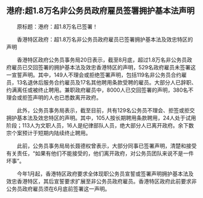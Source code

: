 ## 港府:超1.8万名非公务员政府雇员签署拥护基本法声明
　　原标题：港府：超1.8万名已签署！

　　香港特区政府：超1.8万名非公务员政府雇员已签署拥护基本法及效忠特区的声明

　　香港特区政府公务员事务局20日表示，截至8月底，超过1.8万名非公务员政府雇员已交回签署的拥护基本法及效忠香港特区的声明，529名政府雇员未签署这一宣誓声明。其中，149人不理会或拒绝签署声明，包括119名非公务员合约雇员，13名退休后服务合约雇员及17名其他聘用条款受聘的雇员。大部分人已辞职、约满离任或被终止聘用。兼职政府雇员中，8000人已交回签署的声明，380名不理会或拒签声明的人也已悉数离开政府。

　　此外，公务员事务局表示，截至目前，共有129名公务员不理会、拒签或拒交拥护基本法及效忠特区的声明。其中，105人按长期聘用条款聘用，24人处于试用阶段；113人为文职人员，16人是纪律部队人员，绝大部分人已离开政府。余下数宗个案预计于短期内陆续终止聘用。

　　此前，公务员事务局局长聂德权曾表示，大部分同事已签署声明，清楚和接受有关责任，“如果有他们不能接受的，他们离开政府，对公务员团队来说不是一件坏事”。

　　今年1月起，香港特区政府要求全体现职公务员宣誓或签署声明拥护基本法及效忠香港特区，其后宣誓要求扩展至非公务员政府雇员。香港特区政府此前要求非公务员政府雇员须在6月底前签署这一声明。

